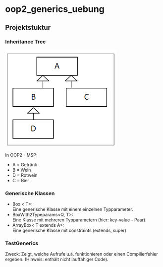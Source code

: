 # oop2_generics_uebung

## Projektstuktur
### Inheritance Tree
![inheritance tree](https://github.com/AceVanCleef/oop2_generics_uebung/blob/master/documents/inheritance-tree.jpg?raw=true "Inheritance tree")

In OOP2 - MSP:
- A = Getränk
- B = Wein
- D = Rotwein
- C = Bier

### Generische Klassen
- Box < T>:  
Eine generische Klasse mit einem einzelnen Typparameter.
- BoxWith2Typeparams<Q, T>:  
Eine Klasse mit mehreren Typparametern (hier: key-value - Paar).
- ArrayBox< T extends A>:  
Eine generische Klasse mit constraints (extends, super)

### TestGenerics
Zweck: Zeigt, welche Aufrufe u.ä. funktionieren oder einen Compilierfehler ergeben. (Hinweis: enthält nicht lauffähiger Code).